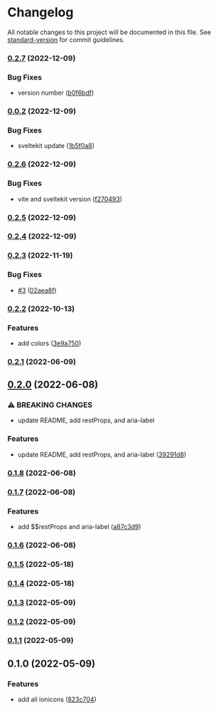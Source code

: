 # Changelog

All notable changes to this project will be documented in this file. See [standard-version](https://github.com/conventional-changelog/standard-version) for commit guidelines.

### [0.2.7](https://github.com/shinokada/svelte-ionicons/compare/v0.0.2...v0.2.7) (2022-12-09)


### Bug Fixes

* version number ([b0f6bdf](https://github.com/shinokada/svelte-ionicons/commit/b0f6bdfa6c92a59da8c36df7d06783a0fa5f81ae))

### [0.0.2](https://github.com/shinokada/svelte-ionicons/compare/v0.2.6...v0.0.2) (2022-12-09)


### Bug Fixes

* sveltekit update ([1b5f0a8](https://github.com/shinokada/svelte-ionicons/commit/1b5f0a804b332dac4a3b45cbe377297f6fc43f3f))

### [0.2.6](https://github.com/shinokada/svelte-ionicons/compare/v0.2.5...v0.2.6) (2022-12-09)


### Bug Fixes

* vite and sveltekit version ([f270493](https://github.com/shinokada/svelte-ionicons/commit/f27049311083fdd965c51a83d6238bb1560deaa7))

### [0.2.5](https://github.com/shinokada/svelte-ionicons/compare/v0.2.4...v0.2.5) (2022-12-09)

### [0.2.4](https://github.com/shinokada/svelte-ionicons/compare/v0.2.3...v0.2.4) (2022-12-09)

### [0.2.3](https://github.com/shinokada/svelte-ionicons/compare/v0.2.2...v0.2.3) (2022-11-19)


### Bug Fixes

* [#3](https://github.com/shinokada/svelte-ionicons/issues/3) ([02aea8f](https://github.com/shinokada/svelte-ionicons/commit/02aea8fbde7e0988cd335d3683b51b5a056f3b3f))

### [0.2.2](https://github.com/shinokada/svelte-ionicons/compare/v0.2.1...v0.2.2) (2022-10-13)

### Features

- add colors ([3e9a750](https://github.com/shinokada/svelte-ionicons/commit/3e9a7501586f6f9dc640f6c0a95d59e752f226ea))

### [0.2.1](https://github.com/shinokada/svelte-ionicons/compare/v0.2.0...v0.2.1) (2022-06-09)

## [0.2.0](https://github.com/shinokada/svelte-ionicons/compare/v0.1.8...v0.2.0) (2022-06-08)

### ⚠ BREAKING CHANGES

- update README, add restProps, and aria-label

### Features

- update README, add restProps, and aria-label ([39291d8](https://github.com/shinokada/svelte-ionicons/commit/39291d8d9f50beb922e359d9c0ae6613b5559b8d))

### [0.1.8](https://github.com/shinokada/svelte-ionicons/compare/v0.1.7...v0.1.8) (2022-06-08)

### [0.1.7](https://github.com/shinokada/svelte-ionicons/compare/v0.1.6...v0.1.7) (2022-06-08)

### Features

- add $$restProps and aria-label ([a87c3d9](https://github.com/shinokada/svelte-ionicons/commit/a87c3d90e6b3ead5e459bec269d847a8eb1a19d1))

### [0.1.6](https://github.com/shinokada/svelte-ionicons/compare/v0.1.5...v0.1.6) (2022-06-08)

### [0.1.5](https://github.com/shinokada/svelte-ionicons/compare/v0.1.4...v0.1.5) (2022-05-18)

### [0.1.4](https://github.com/shinokada/svelte-ionicons/compare/v0.1.3...v0.1.4) (2022-05-18)

### [0.1.3](https://github.com/shinokada/svelte-ionicons/compare/v0.1.2...v0.1.3) (2022-05-09)

### [0.1.2](https://github.com/shinokada/svelte-ionicons/compare/v0.1.1...v0.1.2) (2022-05-09)

### [0.1.1](https://github.com/shinokada/svelte-ionicons/compare/v0.1.0...v0.1.1) (2022-05-09)

## 0.1.0 (2022-05-09)

### Features

- add all ionicons ([823c704](https://github.com/shinokada/svelte-ionicons/commit/823c704abee8642fe0e7242e495730fbb1846540))
